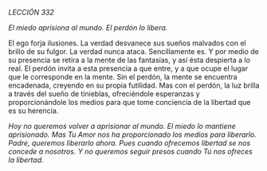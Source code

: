 *LECCIÓN 332*

*El miedo aprisiona al mundo. El perdón lo libera.*

El ego forja ilusiones. La verdad desvanece sus sueños malvados con el brillo de su fulgor. La verdad nunca ataca. Sencillamente es. Y por medio de su presencia se retira a la mente de las fantasías, y así ésta despierta a lo real. El perdón invita a esta presencia a que entre, y a que ocupe el lugar que le corresponde en la mente. Sin el perdón, la mente se encuentra encadenada, creyendo en su propia futilidad. Mas con el perdón, la luz brilla a través del sueño de tinieblas, ofreciéndole esperanzas y proporcionándole los medios para que tome conciencia de la libertad que es su herencia.

_Hoy no queremos volver a aprisionar al mundo. El miedo lo mantiene aprisionado. Mas Tu Amor nos ha proporcionado los medios para liberarlo. Padre, queremos liberarlo ahora. Pues cuando ofrecemos libertad se nos concede a nosotros. Y no queremos seguir presos cuando Tú nos ofreces la libertad._